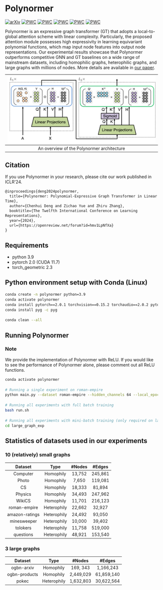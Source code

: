 Polynormer
===============================

[![arXiv](https://img.shields.io/badge/arXiv-2403.01232-b31b1b.svg)](https://arxiv.org/abs/2403.01232)
[![PWC](https://img.shields.io/endpoint.svg?url=https://paperswithcode.com/badge/polynormer-polynomial-expressive-graph/node-classification-on-roman-empire)](https://paperswithcode.com/sota/node-classification-on-roman-empire?p=polynormer-polynomial-expressive-graph)
[![PWC](https://img.shields.io/endpoint.svg?url=https://paperswithcode.com/badge/polynormer-polynomial-expressive-graph/node-classification-on-amazon-ratings)](https://paperswithcode.com/sota/node-classification-on-amazon-ratings?p=polynormer-polynomial-expressive-graph)
[![PWC](https://img.shields.io/endpoint.svg?url=https://paperswithcode.com/badge/polynormer-polynomial-expressive-graph/node-classification-on-minesweeper)](https://paperswithcode.com/sota/node-classification-on-minesweeper?p=polynormer-polynomial-expressive-graph)
[![PWC](https://img.shields.io/endpoint.svg?url=https://paperswithcode.com/badge/polynormer-polynomial-expressive-graph/node-classification-on-tolokers)](https://paperswithcode.com/sota/node-classification-on-tolokers?p=polynormer-polynomial-expressive-graph)
[![PWC](https://img.shields.io/endpoint.svg?url=https://paperswithcode.com/badge/polynormer-polynomial-expressive-graph/node-classification-on-questions)](https://paperswithcode.com/sota/node-classification-on-questions?p=polynormer-polynomial-expressive-graph)

Polynormer is an expressive graph transformer (GT) that adopts a local-to-global attention scheme with linear complexity. Particularly, the proposed attention module possesses high expressivity in learning equivariant polynomial functions, which map input node features into output node representations. Our experimental results showcase that Polynormer outperforms competitive GNN and GT baselines on a wide range of mainstream datasets, including homophilic graphs, heterophilic graphs, and large graphs with millions of nodes. More details are available in [our paper](https://arxiv.org/abs/2403.01232).

| ![Polynormer.png](/figures/Polynormer.png) | 
|:--:| 
| An overview of the Polynormer architecture |

Citation
------------
If you use Polynormer in your research, please cite our work
published in ICLR'24.

```
@inproceedings{deng2024polynormer,
  title={Polynormer: Polynomial-Expressive Graph Transformer in Linear Time},
  author={Chenhui Deng and Zichao Yue and Zhiru Zhang},
  booktitle={The Twelfth International Conference on Learning Representations},
  year={2024},
  url={https://openreview.net/forum?id=hmv1LpNfXa}
}
```

Requirements
------------
* python 3.9
* pytorch 2.0 (CUDA 11.7)
* torch_geometric 2.3

Python environment setup with Conda (Linux)
------------
```bash
conda create -n polynormer python=3.9
conda activate polynormer
conda install pytorch==2.0.1 torchvision==0.15.2 torchaudio==2.0.2 pytorch-cuda=11.7 -c pytorch -c nvidia
conda install pyg -c pyg

conda clean --all
```

Running Polynormer
------------
### Note
We provide the implementation of Polynormer with ReLU. If you would like to see the performance of Polynormer alone, please comment out all ReLU functions.
```bash
conda activate polynormer

# Running a single experiment on roman-empire
python main.py --dataset roman-empire --hidden_channels 64 --local_epochs 100 --global_epochs 2500 --lr 0.001 --runs 1 --local_layers 10 --global_layers 2 --weight_decay 0.0 --dropout 0.3 --global_dropout 0.5 --in_dropout 0.15 --num_heads 8 --device $GPU --save_model --beta 0.5

# Running all experiments with full batch training
bash run.sh

# Running all experiments with mini-batch training (only required on large graphs)
cd large_graph_exp
```

Statistics of datasets used in our experiments
-------
### 10 (relatively) small graphs
| Dataset        | Type      | #Nodes  | #Edges  |
| :-----------: |:-------------:| :-------:| :----------:|
| Computer      | Homophily          | 13,752       | 245,861        |
| Photo      | Homophily          | 7,650       | 119,081        |
| CS      | Homophily          | 18,333       | 81,894        |
| Physics      | Homophily          | 34,493       | 247,962        |
| WikiCS      | Homophily          | 11,701       | 216,123        |
| roman-empire      | Heterophily          | 22,662       | 32,927        |
| amazon-ratings      | Heterophily          | 24,492       | 93,050        |
| minesweeper      | Heterophily          | 10,000       | 39,402        |
| tolokers      | Heterophily          | 11,758       | 519,000        |
| questions      | Heterophily          | 48,921       | 153,540        |

### 3 large graphs
| Dataset        | Type      | #Nodes  | #Edges  |
| :-----------: |:-------------:| :-------:| :----------:|
| ogbn-arxiv      | Homophily          | 169, 343       | 1,166,243        |
| ogbn-products      | Homophily          | 2,449,029       | 61,859,140        |
| pokec      | Heterophily          | 1,632,803       | 30,622,564        |

